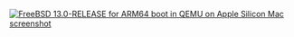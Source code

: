[![FreeBSD 13.0-RELEASE for ARM64 boot in QEMU on Apple Silicon Mac screenshot](https://gist.github.com/ctsrc/a1f57933a2cde9abc0f07be12889f97f)](https://gist.github.com/ctsrc/a1f57933a2cde9abc0f07be12889f97f)
